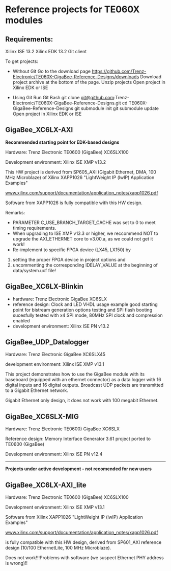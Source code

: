 # Reference projects for TE060X modules 
## Requirements: 
Xilinx ISE 13.2 
Xilinx EDK 13.2
Git client

To get projects:

* Without Git
Go to the download page 
https://github.com/Trenz-Electronic/TE060X-GigaBee-Reference-Designs/downloads
Download project archive at the bottom of the page.
Unzip projects
Open project in Xilinx EDK or ISE

* Using Git
Run Git Bash
git clone git@github.com:Trenz-Electronic/TE060X-GigaBee-Reference-Designs.git
cd TE060X-GigaBee-Reference-Designs
git submodule init
git submodule update
Open project in Xilinx EDK or ISE


## GigaBee_XC6LX-AXI 
**﻿Recommended starting point for EDK-based designs**  

Hardware: Trenz Electronic TE0600 (GigaBee) XC6SLX100

Development environment: Xilinx ISE XMP v13.2

This HW project is derived from SP605_AXI (Gigabit Ethernet, DMA, 100 MHz Microblaze) of Xilinx XAPP1026 "LightWeight IP (lwIP) Application Examples"

www.xilinx.com/support/documentation/application_notes/xapp1026.pdf

Software from XAPP1026 is fully compatible with this HW design.

Remarks:

+ PARAMETER C_USE_BRANCH_TARGET_CACHE was set to 0 to meet timing requirements.
+ When upgrading to ISE XMP v13.3 or higher, we reccommend NOT to upgrade the AXI_ETHERNET core to v3.00.a, as we could not get it work!
+ Re-implement to specific FPGA device (LX45, LX150) by

1. setting the proper FPGA device in project options and
2. uncommenting the corresponding IDELAY_VALUE at the beginning of data/system.ucf file!



## GigaBee_XC6LX-Blinkin 
* hardware: Trenz Electronic GigaBee XC6SLX
* reference design: Clock and LED VHDL usage example
    good starting point for bistream generation options testing and SPI flash 
	booting sucesfully tested with x4 SPI mode, 80MHz SPI clock and compression 
	enabled
* development environment: Xilinx ISE PN v13.2


## GigaBee_UDP_Datalogger
Hardware: Trenz Electronic GigaBee XC6SLX45

development environment: Xilinx ISE XMP v13.1

This project demonstrates how to use the GigaBee module with its baseboard (equipped with an ethernet connector) as a data logger with 16 digital inputs and 16 digital outputs. Broadcast UDP packets are transmitted to a Gigabit Ethernet network.

Gigabit Ethernet only design, it does not work with 100 megabit Ethernet.


## GigaBee_XC6SLX-MIG
Hardware: Trenz Electronic TE0600) GigaBee XC6SLX

Reference design: Memory Interface Generator 3.61 project ported to TE0600 (GigaBee)

Development environment: Xilinx ISE PN v12.4

- - - 
**Projects under active development - not recomended for new users**


## GigaBee_XC6LX-AXI_lite 

Hardware: Trenz Electronic TE0600 (GigaBee) XC6SLX100

Development environment: Xilinx ISE XMP v13.1

Software from Xilinx XAPP1026 "LightWeight IP (lwIP) Application Examples"

www.xilinx.com/support/documentation/application_notes/xapp1026.pdf

is fully compatible with this HW design, derived from SP601_AXI reference design (10/100 EthernetLite, 100 MHz Microblaze).

Does not work!!!Problems with software (we suspect Ethernet PHY address is wrong)!!
